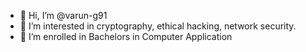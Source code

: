 - 👋 Hi, I’m @varun-g91
- 👀 I’m interested in cryptography, ethical hacking, network security.
- 🌱 I’m enrolled in Bachelors in Computer Application 

<!---
varun-g91/varun-g91 is a ✨ special ✨ repository because its `README.md` (this file) appears on your GitHub profile.
You can click the Preview link to take a look at your changes.
--->
